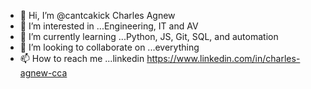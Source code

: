 - 👋 Hi, I’m @cantcakick Charles Agnew
- 👀 I’m interested in ...Engineering, IT and AV
- 🌱 I’m currently learning ...Python, JS, Git, SQL, and automation
- 💞️ I’m looking to collaborate on ...everything
- 📫 How to reach me ...linkedin https://www.linkedin.com/in/charles-agnew-cca

<!---
cantcakick/cantcakick is a ✨ special ✨ repository because its `README.md` (this file) appears on your GitHub profile.
You can click the Preview link to take a look at your changes.
--->

